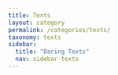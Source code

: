 ```yaml
---
title: Texts
layout: category
permalink: /categories/texts/
taxonomy: texts
sidebar:
  title: "Daring Texts"
  nav: sidebar-texts
---
```

